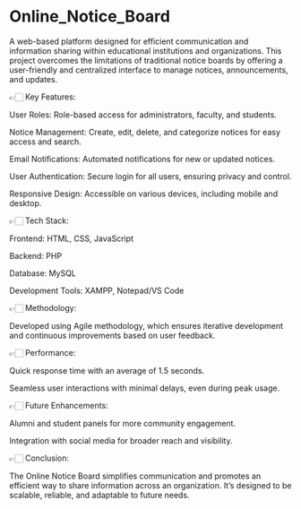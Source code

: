 # Online_Notice_Board

A web-based platform designed for efficient communication and information sharing within educational institutions and organizations. This project overcomes the limitations of traditional notice boards by offering a user-friendly and centralized interface to manage notices, announcements, and updates.

👉🏻 Key Features:

User Roles: Role-based access for administrators, faculty, and students.

Notice Management: Create, edit, delete, and categorize notices for easy access and search.

Email Notifications: Automated notifications for new or updated notices.

User Authentication: Secure login for all users, ensuring privacy and control.

Responsive Design: Accessible on various devices, including mobile and desktop.




👉🏻 Tech Stack:

Frontend: HTML, CSS, JavaScript

Backend: PHP

Database: MySQL

Development Tools: XAMPP, Notepad/VS Code




👉🏻 Methodology:

Developed using Agile methodology, which ensures iterative development and continuous improvements based on user feedback.



👉🏻 Performance:

Quick response time with an average of 1.5 seconds.

Seamless user interactions with minimal delays, even during peak usage.




👉🏻 Future Enhancements:

Alumni and student panels for more community engagement.

Integration with social media for broader reach and visibility.



👉🏻 Conclusion:

The Online Notice Board simplifies communication and promotes an efficient way to share information across an organization. It’s designed to be scalable, reliable, and adaptable to future needs.

